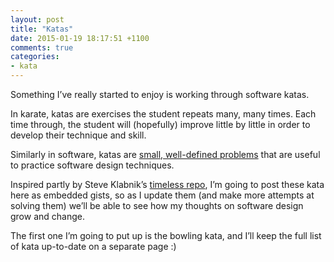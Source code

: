 ```yaml
---
layout: post
title: "Katas"
date: 2015-01-19 18:17:51 +1100
comments: true
categories: 
- kata
---
```

Something I’ve really started to enjoy is working through software katas.

In karate, katas are exercises the student repeats many, many times. Each time through, the student will (hopefully) improve little by little in order to develop their technique and skill.

Similarly in software, katas are [small, well-defined problems][2] that are useful to practice software design techniques.

Inspired partly by Steve Klabnik’s [timeless repo][1], I’m going to post these kata here as embedded gists, so as I update them (and make more attempts at solving them) we’ll be able to see how my thoughts on software design grow and change.

The first one I’m going to put up is the bowling kata, and I’ll keep the full list of kata up-to-date on a separate page :)

[1]: http://timelessrepo.com/
[2]: http://codekata.com/